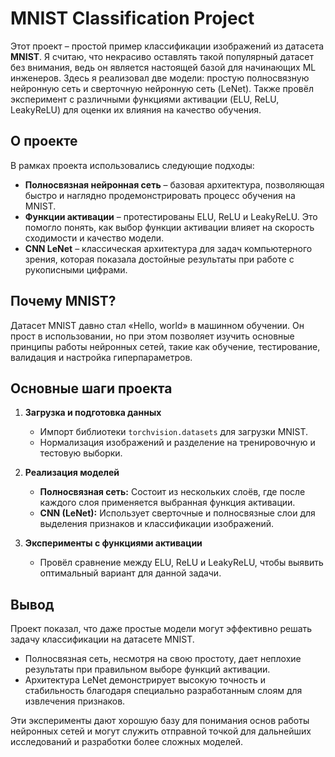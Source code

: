 # MNIST Classification Project

Этот проект – простой пример классификации изображений из датасета **MNIST**. Я считаю, что некрасиво оставлять такой популярный датасет без внимания, ведь он является настоящей базой для начинающих ML инженеров. Здесь я реализовал две модели: простую полносвязную нейронную сеть и сверточную нейронную сеть (LeNet). Также провёл эксперимент с различными функциями активации (ELU, ReLU, LeakyReLU) для оценки их влияния на качество обучения.

## О проекте

В рамках проекта использовались следующие подходы:
- **Полносвязная нейронная сеть** – базовая архитектура, позволяющая быстро и наглядно продемонстрировать процесс обучения на MNIST.
- **Функции активации** – протестированы ELU, ReLU и LeakyReLU. Это помогло понять, как выбор функции активации влияет на скорость сходимости и качество модели.
- **CNN LeNet** – классическая архитектура для задач компьютерного зрения, которая показала достойные результаты при работе с рукописными цифрами.

## Почему MNIST?
Датасет MNIST давно стал «Hello, world» в машинном обучении. Он прост в использовании, но при этом позволяет изучить основные принципы работы нейронных сетей, такие как обучение, тестирование, валидация и настройка гиперпараметров.

## Основные шаги проекта

1. **Загрузка и подготовка данных**
   - Импорт библиотеки `torchvision.datasets` для загрузки MNIST.
   - Нормализация изображений и разделение на тренировочную и тестовую выборки.

2. **Реализация моделей**
   - **Полносвязная сеть:** Состоит из нескольких слоёв, где после каждого слоя применяется выбранная функция активации.
   - **CNN (LeNet):** Использует сверточные и полносвязные слои для выделения признаков и классификации изображений.

3. **Эксперименты с функциями активации**
   - Провёл сравнение между ELU, ReLU и LeakyReLU, чтобы выявить оптимальный вариант для данной задачи.


## Вывод

Проект показал, что даже простые модели могут эффективно решать задачу классификации на датасете MNIST.  
- Полносвязная сеть, несмотря на свою простоту, дает неплохие результаты при правильном выборе функций активации.  
- Архитектура LeNet демонстрирует высокую точность и стабильность благодаря специально разработанным слоям для извлечения признаков.  

Эти эксперименты дают хорошую базу для понимания основ работы нейронных сетей и могут служить отправной точкой для дальнейших исследований и разработки более сложных моделей.


